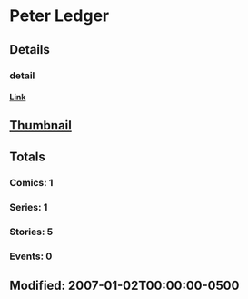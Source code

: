 # Peter  Ledger 
## Details
### detail
#### [Link](http://marvel.com/comics/creators/7325/peter_ledger?utm_campaign=apiRef&utm_source=225578a89fc76f3d20fbffda5d17a88d)
## [Thumbnail](http://i.annihil.us/u/prod/marvel/i/mg/b/40/image_not_available.jpg)
## Totals
### Comics: 1
### Series: 1
### Stories: 5
### Events: 0
## Modified: 2007-01-02T00:00:00-0500
